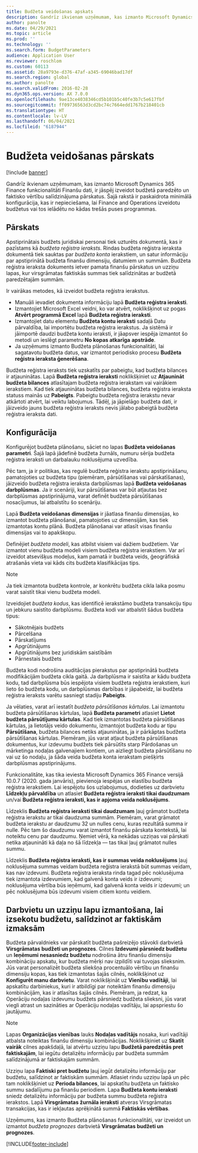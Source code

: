 ```yaml
---
title: Budžeta veidošanas apskats
description: Gandrīz ikvienam uzņēmumam, kas izmanto Microsoft Dynamics 365 Finance funkcionalitāti Finanšu dati, ir jāspēj izveidot budžetā paredzēto un faktisko vērtību salīdzinājuma pārskatus. Šajā rakstā ir paskaidrota minimālā konfigurācija, kas ir nepieciešama, lai Finance and Operations izveidotu budžetus vai tos ielādētu no kādas trešās puses programmas.
author: panolte
ms.date: 04/29/2021
ms.topic: article
ms.prod: ''
ms.technology: ''
ms.search.form: BudgetParameters
audience: Application User
ms.reviewer: roschlom
ms.custom: 60113
ms.assetid: 28a9793e-d376-47af-a345-69046bad17df
ms.search.region: global
ms.author: panolte
ms.search.validFrom: 2016-02-28
ms.dyn365.ops.version: AX 7.0.0
ms.openlocfilehash: 9ae13ce4038346cd5b101b5c40fe3b7c5e617fbf
ms.sourcegitcommit: ff09736563d3cd2bc74c7664edd1767b218401cb
ms.translationtype: HT
ms.contentlocale: lv-LV
ms.lasthandoff: 06/04/2021
ms.locfileid: "6187944"
---
```

# <a name="budgeting-overview"></a>Budžeta veidošanas pārskats

[!include [banner](../includes/banner.md)]

Gandrīz ikvienam uzņēmumam, kas izmanto Microsoft Dynamics 365 Finance funkcionalitāti Finanšu dati, ir jāspēj izveidot budžetā paredzēto un faktisko vērtību salīdzinājuma pārskatus. Šajā rakstā ir paskaidrota minimālā konfigurācija, kas ir nepieciešama, lai Finance and Operations izveidotu budžetus vai tos ielādētu no kādas trešās puses programmas.

## <a name="overview"></a>Pārskats

Apstiprinātais budžets juridiskai personai tiek uzturēts dokumentā, kas ir pazīstams kā *budžeta reģistra ieraksts*. Rindas budžeta reģistra ieraksta dokumentā tiek sauktas par *budžeta konta* ierakstiem, un satur informāciju par apstiprinātā budžeta finanšu dimensiju, datumiem un summām. Budžeta reģistra ieraksta dokuments ietver pamata finanšu pārskatus un uzziņu lapas, kur virsgrāmatas faktiskās summas tiek salīdzinātas ar budžetā paredzētajām summām. 

Ir vairākas metodes, kā izveidot budžeta reģistra ierakstus.

-   Manuāli ievadiet dokumenta informāciju lapā **Budžeta reģistra ieraksti**.
-   Izmantojiet Microsoft Excel veidni, ko var atvērt, noklikšķinot uz pogas **Atvērt programmā Excel** lapā **Budžeta reģistra ieraksti**.
-   Izmantojiet datu elementu **Budžeta kontu ieraksti** sadaļā Datu pārvaldība, lai importētu budžeta reģistra ierakstus. Ja sistēmā ir jāimportē daudzi budžeta kontu ieraksti, ir jāapsver iespēja izmantot šo metodi un ieslēgt parametru **No kopas atkarīga** **apstrāde**.
-   Ja uzņēmums izmanto Budžeta plānošanas funkcionalitāti, lai sagatavotu budžeta datus, var izmantot periodisko procesu **Budžeta reģistra ieraksta ģenerēšana**.

Budžeta reģistra ieraksts tiek uzskatīts par pabeigtu, kad budžeta bilances ir atjauninātas. Lapā **Budžeta reģistra ieraksti** noklikšķiniet uz **Atjaunināt budžeta bilances** atlasītajam budžeta reģistra ierakstam vai vairākiem ierakstiem. Kad tiek atjauninātas budžeta bilances, budžeta reģistra ieraksta statuss mainās uz **Pabeigts**. Pabeigtu budžeta reģistra ierakstu nevar atkārtoti atvērt, lai veiktu labojumus. Tādēļ, ja jāpielāgo budžeta dati, ir jāizveido jauns budžeta reģistra ieraksts nevis jālabo pabeigtā budžeta reģistra ieraksta dati.

## <a name="configuration"></a>Konfigurācija
Konfigurējot budžeta plānošanu, sāciet no lapas **Budžeta veidošanas parametri**. Šajā lapā jādefinē budžeta žurnāls, numuru sērija budžeta reģistra ieraksti un darbalauku noklusējuma uzvedība.

Pēc tam, ja ir politikas, kas regulē budžeta reģistra ierakstu apstiprināšanu, pamatojoties uz budžeta tipu (piemēram, pārsūtīšanas vai pārskatīšanas), jāizveido budžeta reģistra ieraksta darbplūsmas lapā **Budžeta veidošanas darbplūsmas**. Ja ir scenāriji, kur pārsūtīšanas var būt atļautas bez darbplūsmas apstiprinājuma, varat definēt budžeta pārsūtīšanas nosacījumus, lai atbalstītu šo scenāriju. 

Lapā **Budžeta veidošanas dimensijas** ir jāatlasa finanšu dimensijas, ko izmantot budžeta plānošanai, pamatojoties uz dimensijām, kas tiek izmantotas kontu plānā. Budžeta plānošanai var atlasīt visas finanšu dimensijas vai to apakškopu.

Definējiet *budžeta modeli*, kas atbilst visiem vai dažiem budžetiem. Var izmantot vienu budžeta modeli visiem budžeta reģistra ierakstiem. Var arī izveidot atsevišķus modeļus, kam pamatā ir budžeta veids, ģeogrāfiskā atrašanās vieta vai kāds cits budžeta klasifikācijas tips. 

> [!NOTE] 
> Ja tiek izmantota budžeta kontrole, ar konkrētu budžeta cikla laika posmu varat saistīt tikai vienu budžeta modeli. 

Izveidojiet *budžeta kodus*, kas identificē ierakstāmo budžeta transakciju tipu un jebkuru saistīto darbplūsmu. Budžeta kodi var atbalstīt šādus budžeta tipus:

-   Sākotnējais budžets
-   Pārcelšana
-   Pārskatījums
-   Apgrūtinājums
-   Apgrūtinājums bez juridiskām saistībām
-   Pārnestais budžets

Budžeta kodi nodrošina auditācijas pierakstus par apstiprinātā budžeta modifikācijām budžeta cikla gaitā. Ja darbplūsma ir saistīta ar kādu budžeta kodu, tad darbplūsma būs iespējota visiem budžeta reģistra ierakstiem, kuri lieto šo budžeta kodu, un darbplūsmas darbības ir jāpabeidz, lai budžeta reģistra ieraksts varētu sasniegt stadiju **Pabeigts**.  

Ja vēlaties, varat arī iestatīt *budžeta pārsūtīšanas kārtulas*. Lai izmantotu budžeta pārsūtīšanas kārtulas, lapā **Budžeta parametri** atlasiet **Lietot budžeta pārsūtījumu kārtulas**. Kad tiek izmantotas budžeta pārsūtīšanas kārtulas, ja lietotājs veido dokumentu, izmantojot budžeta kodu ar tipu **Pārsūtīšana**, budžeta bilances netiks atjauninātas, ja ir pārkāptas budžeta pārsūtīšanas kārtulas. Piemēram, jūs varat atļaut budžeta pārsūtīšanas dokumentus, kur izdevumu budžets tiek pārsūtīts starp Pārdošanas un mārketinga nodaļas galvenajiem kontiem, un aizliegt budžeta pārsūtīšanu no vai uz šo nodaļu, ja šāda veida budžeta konta ierakstam piešķirts darbplūsmas apstiprinājums.

Funkcionalitāte, kas tika ieviesta Microsoft Dynamics 365 Finance versijā 10.0.7 (2020. gada janvāris), pievienoja iespējas un elastību budžeta reģistra ierakstiem. Lai iespējotu šos uzlabojumus, dodieties uz darbvietu **Līdzekļu pārvaldība** un atlasiet **Budžeta reģistra ieraksti tikai daudzumam** un/vai **Budžeta reģistra ieraksti, kas ir apjoma veida noklusējums**.

Līdzeklis **Budžeta reģistra ieraksti tikai daudzumam** ļauj grāmatot budžeta reģistra ierakstu ar tikai daudzuma summām. Piemēram, varat grāmatot budžeta ierakstu ar daudzumu 32 un nulles cenu, kuras rezultātā summa ir nulle. Pēc tam šo daudzumu varat izmantot finanšu pārskata kontekstā, lai noteiktu cenu par daudzumu. Ņemiet vērā, ka nekādas uzziņas vai pārskati netika atjaunināti kā daļa no šā līdzekļa — tas tikai ļauj grāmatot nulles summu.

Līdzeklis **Budžeta reģistra ieraksti, kas ir summas veida noklusējums** ļauj noklusējuma summas veidam budžeta reģistra ierakstā būt summas veidam, kas nav izdevumi. Budžeta reģistra ieraksta rinda tagad pēc noklusējuma tiek izmantota izdevumiem, kad galvenā konta veids ir izdevumi; noklusējuma vērtība būs ieņēmumi, kad galvenā konta veids ir izdevumi; un pēc noklusējuma būs izdevumi visiem citiem kontu veidiem.

## <a name="using-workspaces-and-inquiry-pages-to-track-budget-vs-actuals"></a>Darbvietu un uzziņu lapu izmantošana, lai izsekotu budžetu, salīdzinot ar faktiskām izmaksām
Budžeta pārvaldnieks var pārskatīt budžeta pašreizējo stāvokli darbvietā **Virsgrāmatas budžeti un prognozes**. Cilnes **Izdevumi pārsniedz budžetu** un **Ieņēmumi nesasniedz budžetu** nodrošina ātru finanšu dimensiju kombināciju apskatu, kur budžeta mērķi nav izpildīti vai tuvojas slieksnim. Jūs varat personalizēt budžeta sliekšņa procentuālo vērtību un finanšu dimensiju kopas, kas tiek izmantotas šajās cilnēs, noklikšķinot uz **Konfigurēt manu darbvietu**. Varat noklikšķināt uz **Vienību vadītāji**, lai apskatītu darbiniekus, kuri ir atbildīgi par noteiktām finanšu dimensiju kombinācijām, kas ir atlasītas šajās cilnēs. Piemēram, ja redzat, ka Operāciju nodaļas izdevumu budžets pārsniedz budžeta slieksni, jūs varat viegli atrast un sazināties ar Operāciju nodaļas vadītāju, lai apspriestu šo jautājumu. 

> [!NOTE] 
> Lapas **Organizācijas vienības** lauks **Nodaļas vadītājs** nosaka, kuri vadītāji atbalsta noteiktas finanšu dimensiju kombinācijas. Noklikšķiniet uz **Skatīt vairāk** cilnes apakšdaļā, lai atvērtu uzziņu lapu **Budžetā paredzētās pret faktiskajām**, lai iegūtu detalizētu informāciju par budžeta summām salīdzinājumā ar faktiskajām summām. 

Uzziņu lapa **Faktiski pret budžetu** ļauj iegūt detalizētu informāciju par budžetu, salīdzinot ar faktiskām summām. Atlasiet rindu uzziņu lapā un pēc tam noklikšķiniet uz **Perioda bilances**, lai apskatītu budžeta un faktisko summu sadalījumu pa finanšu periodiem. Lapa **Budžeta kontu ieraksti** sniedz detalizētu informāciju par budžeta summu budžeta reģistra ierakstos. Lapā **Virsgrāmatas žurnāla ieraksti** atveras Virsgrāmatas transakcijas, kas ir iekļautas aprēķinātā summā **Faktiskās vērtības**. 

Uzņēmums, kas izmanto Budžeta plānošanas funkcionalitāti, var izveidot un izmantot *budžeta prognozes* darbvietā **Virsgrāmatas budžeti un prognozes**.





[!INCLUDE[footer-include](../../includes/footer-banner.md)]
